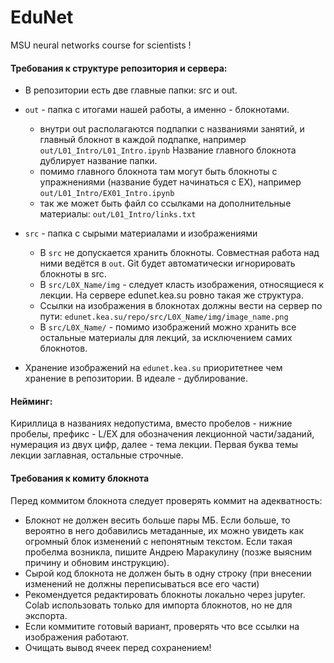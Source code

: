 # EduNet
MSU neural networks course for scientists
!
#### Требования к структуре репозитория и сервера:
* В репозитории есть две главные папки: src и out.
* `out` - папка с итогами нашей работы, а именно - блокнотами.
  * внутри out располагаются подпапки с названиями занятий, и главный блокнот в каждой подпапке,
например `out/L01_Intro/L01_Intro.ipynb` Название главного блокнота дублирует название папки.
  * помимо главного блокнота там могут быть блокноты с упражнениями (название будет начинаться с EX),
например `out/L01_Intro/EX01_Intro.ipynb`
  * так же может быть файл со ссылками на дополнительные материалы: `out/L01_Intro/links.txt`

* `src` - папка с сырыми материалами и изображениями
  * В `src` не допускается хранить блокноты. Совместная работа над ними ведётся в `out`. Git будет автоматически игнорировать блокноты в src.
  * В `src/L0X_Name/img` - следует класть изображения, относящиеся к лекции. На сервере edunet.kea.su ровно такая же структура.
  * Ссылки на изображения в блокнотах должны вести на сервер по пути: `edunet.kea.su/repo/src/L0X_Name/img/image_name.png`
  * В `src/L0X_Name/` - помимо изображений можно хранить все остальные материалы для лекций, за исключением самих блокнотов.
  
* Хранение изображений на `edunet.kea.su` приоритетнее чем хранение в репозитории. В идеале - дублирование.

#### Нейминг:
Кириллица в названиях недопустима, вместо пробелов - нижние пробелы, префикс - L/EX для обозначения лекционной части/заданий, нумерация из двух цифр, далее - тема лекции.
Первая буква темы лекции заглавная, остальные строчные.

#### Требования к комиту блокнота
Перед коммитом блокнота следует проверять коммит на адекватность:
* Блокнот не должен весить больше пары МБ. Если больше, то вероятно в него добавились метаданные, их можно увидеть как огромный блок изменений с непонятным текстом. Если такая пробелма возникла, пишите Андрею Маракулину (позже выясним причину и обновим инструкцию).
* Сырой код блокнота не должен быть в одну строку (при внесении изменений не должны переписываться все его части)
* Рекомендуется редактировать блокноты локально через jupyter. Colab использовать только для импорта блокнотов, но не для экспорта.
* Если коммитите готовый вариант, проверять что все ссылки на изображения работают.
* Очищать вывод ячеек перед сохранением!
